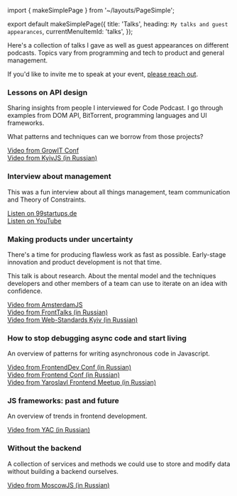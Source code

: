 import { makeSimplePage } from '~/layouts/PageSimple';

export default makeSimplePage({
  title: 'Talks',
  heading: `My talks and guest appearances`,
  currentMenuItemId: 'talks',
});

Here's a collection of talks I gave as well as guest appearances on
different podcasts. Topics vary from programming and tech to product
and general management.

If you'd like to invite me to speak at your event,
[please reach out](mailto:hello@flpvsk.com).

### Lessons on API design

Sharing insights from people I interviewed for Code Podcast. I go through
examples from DOM API, BitTorrent, programming languages and UI
frameworks.

What patterns and techniques can we borrow from those
projects?

[Video from GrowIT Conf](https://www.youtube.com/watch?v=lAIddW4WmDc&t=191s&list=PLsQoQOfHBXXFIo1dc1HHbSnJb2azXIXxf&index=2)<br /> [Video from KyivJS (in
Russian)](https://www.youtube.com/watch?v=xrpZZBphcPA&index=3&list=PLsQoQOfHBXXFIo1dc1HHbSnJb2azXIXxf)

### Interview about management

This was a fun interview about all things management, team communication
and Theory of Constraints.

[Listen on
99startups.de](https://99startups.de/2018/02/19/podcast-episode-07/) <br
/>
[Listen on YouTube](https://www.youtube.com/watch?v=yVS74bk0ZQk&index=2&list=PLsQoQOfHBXXFIo1dc1HHbSnJb2azXIXxf)

### Making products under uncertainty

There's a time for producing flawless work as fast as possible.
Early-stage innovation and product development is not that time.

This talk is about research. About the mental model and the techniques
developers and other members of a team can use to iterate on an idea
with confidence.

[Video from AmsterdamJS](https://www.youtube.com/watch?v=mUhjlmzSRL4&list=PLsQoQOfHBXXFIo1dc1HHbSnJb2azXIXxf&index=4)<br/>
[Video from FrontTalks (in
Russian)](https://www.youtube.com/watch?v=izOvzrDOpW0&list=PLsQoQOfHBXXFIo1dc1HHbSnJb2azXIXxf&index=5)<br />
[Video from Web-Standards Kyiv (in
Russian)](https://www.youtube.com/watch?v=UEDBNwZqs4Y&list=PLsQoQOfHBXXFIo1dc1HHbSnJb2azXIXxf&index=6)

### How to stop debugging async code and start living

An overview of patterns for writing asynchronous code in Javascript.

[Video from FrontendDev Conf (in Russian)](https://www.youtube.com/watch?v=OGSppLmGchY&index=8&list=PLsQoQOfHBXXFIo1dc1HHbSnJb2azXIXxf)<br />
[Video from Frontend Conf (in Russian)](https://www.youtube.com/watch?v=zwJF9qV4HrA&index=10&list=PLsQoQOfHBXXFIo1dc1HHbSnJb2azXIXxf)<br />
[Video from Yaroslavl Frontend Meetup (in Russian)](https://www.youtube.com/watch?v=zibh84Eqitg&index=12&list=PLsQoQOfHBXXFIo1dc1HHbSnJb2azXIXxf)

### JS frameworks: past and future

An overview of trends in frontend development.

[Video from YAC (in Russian)](https://www.youtube.com/watch?v=gvnlUd8jgzw&index=9&list=PLsQoQOfHBXXFIo1dc1HHbSnJb2azXIXxf)

### Without the backend

A collection of services and methods we could use to store and modify data
without building a backend ourselves.

[Video from MoscowJS (in Russian)](https://www.youtube.com/watch?v=XRWZqq0PYiM&t=402s&list=PLsQoQOfHBXXFIo1dc1HHbSnJb2azXIXxf&index=8)


